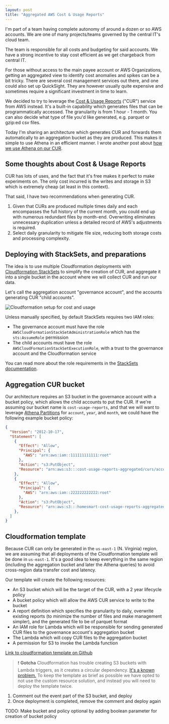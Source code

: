 ```yaml
---
layout: post
title: "Aggregated AWS Cost & Usage Reports"
---
```


I'm part of a team having complete autonomy of around a dozen or so AWS accounts. We are one of many projects/teams governed by the central IT's cloud team.

The team is responsible for all costs and budgeting for said accounts. We have a strong incentive to stay cost efficient as we get chargeback from central IT.

For those without access to the main payee account or AWS Organizations, getting an aggregated view to identify cost anomalies and spikes can be a bit tricky. There are several cost management services out there, and one could also set up QuickSight. They are however usually quite expensive and sometimes require a significant investment in time to learn.

We decided to try to leverage the [Cost & Usage Reports](https://docs.aws.amazon.com/cur/latest/userguide/what-is-cur.html) ("CUR") service from AWS instead. It's a built-in capability which generates files that can be programmatically accessed. The granularity is from 1 hour - 1 month. You can also decide what type of file you'd like generated, e.g. parquet or gzip:ed csv files.

Today I'm sharing an architecture which generates CUR and forwards them automatically to an aggregation bucket as they are produced. This makes it simple to use Athena in an efficient manner. I wrote another post about [how we use Athena on our CUR](/2023/11/04/cur-w-athena.html).

## Some thoughts about Cost & Usage Reports
CUR has lots of uses, and the fact that it's free makes it perfect to make experiments on. The only cost incurred is the writes and storage in S3 which is extremely cheap (at least in this context).

That said, I have two recommendations when generating CUR.
1. Given that CURs are produced multiple times daily and each encompasses the full history of the current month, you could end up with numerous redundant files by month-end. Overwriting eliminates unnecessary duplication unless a detailed record of AWS's adjustments is required.
1. Select daily granularity to mitigate file size, reducing both storage costs and processing complexity.

## Deploying with StackSets, and preparations
The idea is to use multiple Cloudformation deployments with [Cloudformation StackSets](https://docs.aws.amazon.com/AWSCloudFormation/latest/UserGuide/what-is-cfnstacksets.html) to simplify the creation of CUR, and aggregate it into a single bucket in the account where we will collect CUR and run our data.

Let's call the aggregation account "governance account", and the accounts generating CUR "child accounts".

![Cloudformation setup for cost and usage](/images/cfn_cur.png)

Unless manually specified, by default StackSets requires two IAM roles:
* The governance account must have the role `AWSCloudFormationStackSetAdministrationRole` which has the `sts:AssumeRole` permission
* The child accounts must have the role `AWSCloudFormationStackSetExecutionRole`, with a trust to the governance account and the Cloudformation service

You can read more about the role requirements in the [StackSets documentation](https://docs.aws.amazon.com/AWSCloudFormation/latest/UserGuide/stacksets-prereqs-self-managed.html).

## Aggregation CUR bucket
Our architecture requires an S3 bucket in the governance account with a bucket policy, which allows the child accounts to put the CUR. If we're assuming our bucket name is `cost-usage-reports`, and that we will want to leverage [Athena Partitions](https://docs.aws.amazon.com/athena/latest/ug/partitions.html) for `account`, `year`, and `month`, we could have the following example bucket policy:

```json
{
  "Version": "2012-10-17",
  "Statement": [
    {
      "Effect": "Allow",
      "Principal": {
        "AWS": "arn:aws:iam::111111111111:root"
      },
      "Action": "s3:PutObject",
      "Resource": "arn:aws:s3:::cost-usage-reports-aggregated/curs/account=111111111111/*"
    },
    {
      "Effect": "Allow",
      "Principal": {
        "AWS": "arn:aws:iam::222222222222:root"
      },
      "Action": "s3:PutObject",
      "Resource": "arn:aws:s3:::homesmart-cost-usage-reports-aggregated/curs/account=222222222222/*"
    },
  ]
}
```

## Cloudformation template
Because CUR can only be generated in the `us-east-1` (N. Virginia) region, we are assuming that all deployments of the Cloudformation template will be done in `us-east-1`. It's a good idea to keep everything in the same region (including the aggregation bucket and later the Athena queries) to avoid cross-region data transfer cost and latency.

Our template will create the following resources:

* An S3 bucket which will be the target of the CUR, with a 2 year lifecycle policy
* A bucket policy which will allow the AWS CUR service to write to the bucket
* A report definition which specifies the granularity to daily, overwrite existing reports (to minimize the number of files and make management simpler), and the generated file to be of parquet format
* An IAM role for Lambda which will be responsible for sending generated CUR files to the governance account's aggregation bucket
* The Lambda which will copy CUR files to the aggregation bucket
* A permission for S3 to invoke the Lambda function

[Link to cloudformation template on Github](https://github.com/otsu81/aws-cur-athena/blob/main/template.yaml)

> ❗ **Gotcha**
Cloudformation has trouble creating S3 buckets with Lambda triggers, as it creates a circular dependency. [It's a known problem.](https://aws.amazon.com/blogs/mt/resolving-circular-dependency-in-provisioning-of-amazon-s3-buckets-with-aws-lambda-event-notifications/)
To keep the template as brief as possible we have opted to not use the custom resource solution, and instead you will need to deploy the template twice.
1. Comment out the event part of the S3 bucket, and deploy
1. Once deployment is completed, remove the comment and deploy again

TODO: Make bucket and policy optional by adding boolean parameter for creation of bucket policy
